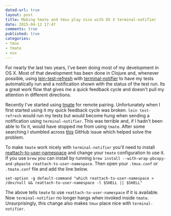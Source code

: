 ```yaml
---
dated-url: true
layout: post
title: Making tmate and tmux play nice with OS X terminal-notifier
date: 2015-04-12 17:47
comments: true
published: true
categories:
- tmux
- tmate
- osx
---
```


For nearly the last two years, I've been doing most of my development
in OS X. Most of that development has been done in Clojure and,
whenever possible, using
[lein-test-refresh](https://github.com/jakemcc/lein-test-refresh) with
[terminal-notifier](https://github.com/alloy/terminal-notifier) to
have my tests automatically run and a notification shown with the
status of the test run. Its a great work flow that gives me a quick
feedback cycle and doesn't pull my attention in different directions.

Recently I've started using [tmate](http://tmate.io/) for remote
pairing. Unfortunately when I first started using it my quick feedback
cycle was broken. `lein test-refresh` would run my tests but would
become hung when sending a notification using `terminal-notifier`.
This was terrible and, if I hadn't been able to fix it, would have
stopped me from using `tmate`. After some searching I stumbled across
[this](https://github.com/alloy/terminal-notifier/issues/115) GitHub
issue which helped solve the problem.

To make `tmate` work nicely with `terminal-notifier` you'll need
to install
[reattach-to-user-namespace](https://github.com/ChrisJohnsen/tmux-MacOSX-pasteboard)
and change your `tmate` configuration to use it. If you use `brew` you
can install by running `brew install --with-wrap-pbcopy-and-pbpaste
reattach-to-user-namespace`. Then open your `.tmux.conf` or
`.tmate.conf` file and add the line below.

```
set-option -g default-command "which reattach-to-user-namespace > /dev/null && reattach-to-user-namespace -l $SHELL || $SHELL"
```

The above tells `tmate` to use `reattach-to-user-namespace` if it is
available. Now `terminal-notifier` no longer hangs when invoked inside
`tmate`. Unsurprisingly, this change also makes `tmux` place nice with
`terminal-notifier`.
